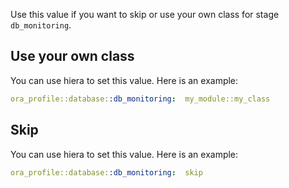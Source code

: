 Use this value if you want to skip or use your own class for stage `db_monitoring`.

## Use your own class

You can use hiera to set this value. Here is an example:

```yaml
ora_profile::database::db_monitoring:  my_module::my_class
```

## Skip

You can use hiera to set this value. Here is an example:

```yaml
ora_profile::database::db_monitoring:  skip
```
